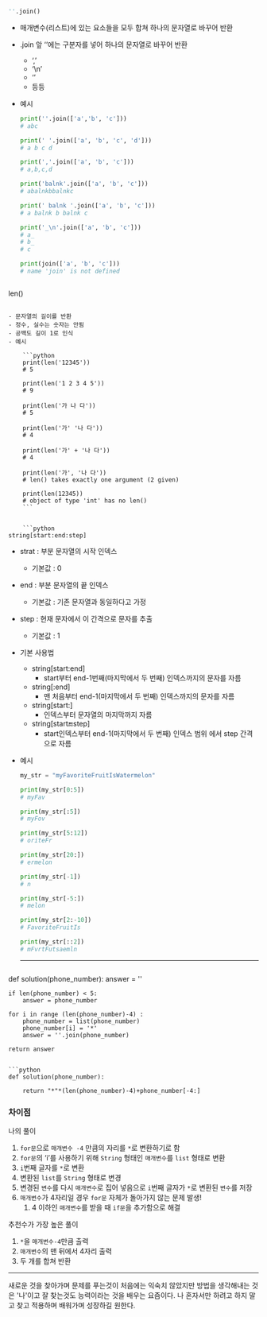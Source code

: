 ```python
''.join()
```

- 매개변수(리스트)에 있는 요소들을 모두 합쳐 하나의 문자열로 바꾸어 반환
- .join 앞 ‘’에는 구분자를 넣어 하나의 문자열로 바꾸어 반환
    - ‘,’
    - ‘\n’
    - ‘’
    - 등등
- 예시
    
    ```python
    print(''.join(['a','b', 'c']))
    # abc
    
    print(' '.join(['a', 'b', 'c', 'd']))
    # a b c d
    
    print(','.join(['a', 'b', 'c']))
    # a,b,c,d
    
    print('balnk'.join(['a', 'b', 'c']))
    # abalnkbbalnkc
    
    print(' balnk '.join(['a', 'b', 'c']))
    # a balnk b balnk c
    
    print('_\n'.join(['a', 'b', 'c']))
    # a_
    # b_
    # c
    
    print(join(['a', 'b', 'c']))
    # name 'join' is not defined
    ```
    

    ```python
len()
```

- 문자열의 길이를 반환
- 정수, 실수는 숫자는 안됨
- 공백도 길이 1로 인식
- 예시
    
    ```python
    print(len('12345'))
    # 5
    
    print(len('1 2 3 4 5'))
    # 9
    
    print(len('가 나 다'))
    # 5
    
    print(len('가' '나 다'))
    # 4
    
    print(len('가' + '나 다'))
    # 4
    
    print(len('가', '나 다'))
    # len() takes exactly one argument (2 given)
    
    print(len(12345))
    # object of type 'int' has no len()
    ```


    ```python
string[start:end:step]
```

- strat : 부분 문자열의 시작 인덱스
    - 기본값 : 0
- end : 부분 문자열의 끝 인덱스
    - 기본값 : 기존 문자열과 동일하다고 가정
- step : 현재 문자에서 이 간격으로 문자를 추출
    - 기본값 : 1
- 기본 사용법
    - string[start:end]
        - start부터 end-1번째(마지막에서 두 번째) 인덱스까지의 문자를 자름
    - string[:end]
        - 맨 처음부터 end-1(마지막에서 두 번째) 인덱스까지의 문자를 자름
    - string[start:]
        - 인덱스부터 문자열의 마지막까지 자름
    - string[start:end:step]
        - start인덱스부터 end-1(마지막에서 두 번째) 인덱스 범위 에서 step 간격으로 자름
- 예시
    
    ```python
    my_str = "myFavoriteFruitIsWatermelon"
    
    print(my_str[0:5])
    # myFav
    
    print(my_str[:5])
    # myFov
    
    print(my_str[5:12])
    # oriteFr
    
    print(my_str[20:])
    # ermelon
    
    print(my_str[-1])
    # n
    
    print(my_str[-5:])
    # melon
    
    print(my_str[2:-10])
    # FavoriteFruitIs
    
    print(my_str[::2])
    # mFvrtFutsaemln
    ```


    - - -
    ```python
def solution(phone_number):
    answer = ''
    
    if len(phone_number) < 5:
        answer = phone_number

    for i in range (len(phone_number)-4) :
        phone_number = list(phone_number)
        phone_number[i] = '*'
        answer = ''.join(phone_number)
        
    return answer
```

```python
def solution(phone_number):

    return "*"*(len(phone_number)-4)+phone_number[-4:]
```

### 차이점

나의 풀이

1. `for문`으로 `매개변수 -4` 만큼의 자리를 `*`로 변환하기로 함
2. `for문`의 ‘i’를 사용하기 위해 `String` 형태인 `매개변수`를 `list` 형태로 변환
3. `i`번째 글자를 `*`로 변환
4. 변환된 `list`를 `String` 형태로 변경
5. 변경된 `변수`를 다시 `매개변수`로 집어 넣음으로 `i`번째 글자가 `*`로 변환된 `변수`를 저장
6. `매개변수`가 4자리일 경우 `for문` 자체가 돌아가지 않는 문제 발생!
    1. 4 이하인 `매개변수`를 받을 때 `if문`을 추가함으로 해결
    

추천수가 가장 높은 풀이

1. `*`을 `매개변수-4`만큼 출력
2. `매개변수`의 맨 뒤에서 4자리 출력
3. 두 개를 합쳐 반환


- - -

새로운 것을 찾아가며 문제를 푸는것이 처음에는 익숙치 않았지만 방법을 생각해내는 것은 '나'이고 잘 찾는것도 능력이라는 것을 배우는 요즘이다.
나 혼자서만 하려고 하지 말고 찾고 적용하며 배워가며 성장하길 원한다.